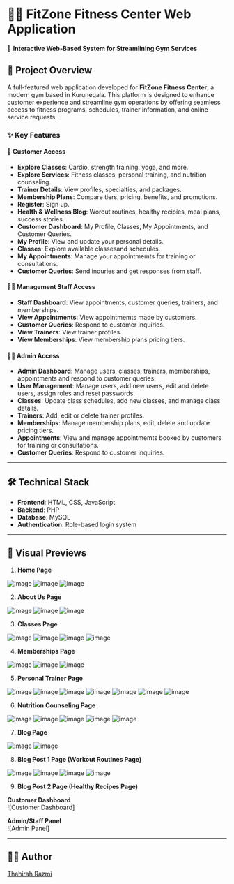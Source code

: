 # 🏋️‍♀️ FitZone Fitness Center Web Application  
📌 **Interactive Web-Based System for Streamlining Gym Services**  

## 🚀 Project Overview  
A full-featured web application developed for **FitZone Fitness Center**, a modern gym based in Kurunegala. This platform is designed to enhance customer experience and streamline gym operations by offering seamless access to fitness programs, schedules, trainer information, and online service requests.

### ✨ Key Features  

#### 🧍 Customer Access  
- **Explore Classes**: Cardio, strength training, yoga, and more.
- **Explore Services**: Fitness classes, personal training,  and nutrition counseling.
- **Trainer Details**: View profiles, specialties, and packages.  
- **Membership Plans**: Compare tiers, pricing, benefits, and promotions.  
- **Register**: Sign up.  
- **Health & Wellness Blog**: Worout routines, healthy recipies, meal plans, success stories.
- **Customer Dashboard**: My Profile, Classes, My Appointments, and Customer Queries.
- **My Profile**: View and update your personal details.
- **Classes**: Explore available classesand schedules.
- **My Appointments**: Manage your appointmemts for training or consultations.
- **Customer Queries**: Send inquries and get responses from staff.

#### 🧑‍💼 Management Staff Access  
- **Staff Dashboard**: View appointments, customer queries, trainers, and memberships.
- **View Appointments**: View appointmemts made by customers.
- **Customer Queries**: Respond to customer inquiries.
- **View Trainers**: View trainer profiles.
- **View Memberships**: View membership plans pricing tiers.

#### 👨‍💻 Admin Access  
- **Admin Dashboard**: Manage users, classes, trainers, memberships, appointments and respond to customer queries.
- **User Management**: Manage users, add new users, edit and delete users, assign roles and reset passwords.
- **Classes**: Update class schedules, add new classes, and manage class details.
- **Trainers**: Add, edit or delete trainer profiles.
- **Memberships**: Manage membership plans, edit, delete and update pricing tiers.
- **Appointments**: View and manage appointmemts booked by customers for training or consultations.
- **Customer Queries**: Respond to customer inquiries.

---

## 🛠️ Technical Stack  
- **Frontend**: HTML, CSS, JavaScript  
- **Backend**: PHP
- **Database**: MySQL 
- **Authentication**: Role-based login system  

---

## 📸 Visual Previews  

1. **Home Page**  

![image](https://github.com/user-attachments/assets/1f6a4f37-9cbf-4534-9c50-e8df410d4221)
![image](https://github.com/user-attachments/assets/80647cc5-9144-40ad-83a5-6823edeff2e5)
![image](https://github.com/user-attachments/assets/981ededf-f598-4483-a86b-c863f373133f)


2. **About Us Page**

![image](https://github.com/user-attachments/assets/7e1e68a4-9b5a-4844-8202-e9413ab495eb)
![image](https://github.com/user-attachments/assets/e2910c4f-2df5-47df-a6d0-5d1d6ddb6e89)
![image](https://github.com/user-attachments/assets/74bbc51d-84c8-443a-a41a-e88ca99a78ee)

3. **Classes Page**  

![image](https://github.com/user-attachments/assets/a0bde71f-1d0d-4a07-a17f-5ec59b007dc0)
![image](https://github.com/user-attachments/assets/2d245ff4-16b8-4e68-8d86-eff41dd4783f)
![image](https://github.com/user-attachments/assets/e081c0e7-2985-441a-bf1d-7812f6debc92)
![image](https://github.com/user-attachments/assets/6a537761-5cad-4436-9be6-bb91cf6880fd)

4. **Memberships Page**  

![image](https://github.com/user-attachments/assets/4f87d5ee-a1ce-44ac-93d8-0c06b29fb953)
![image](https://github.com/user-attachments/assets/fe96badd-efc2-4a25-ac40-27dc54bb6fb0)
![image](https://github.com/user-attachments/assets/7d4ffb19-d190-42a8-8a72-236a4e34e463)

5. **Personal Trainer Page**  

![image](https://github.com/user-attachments/assets/79fb3a81-58e0-4ad6-8f7f-fb8f4c4e1bdc)
![image](https://github.com/user-attachments/assets/3e662524-a426-4efc-a56b-2b662a7535a5)
![image](https://github.com/user-attachments/assets/c43d67df-2571-4380-8ec7-3446ce755477)
![image](https://github.com/user-attachments/assets/9945e0f1-a24b-4ec3-a57b-168fd68dab1b)
![image](https://github.com/user-attachments/assets/a78a92a5-583e-4f9d-8689-be2a589c8048)
![image](https://github.com/user-attachments/assets/f1676b99-8859-4269-8be3-a1e6ddf3daa4)
![image](https://github.com/user-attachments/assets/c6391893-2bd4-466f-a4c4-3fe922c9275f)

6. **Nutrition Counseling Page**

![image](https://github.com/user-attachments/assets/ebb6bb9b-7342-4668-9a5f-dfb6f1b80b24)
![image](https://github.com/user-attachments/assets/74073952-046b-4788-b5dc-1773a15cf68e)
![image](https://github.com/user-attachments/assets/14b9540b-82ff-4712-b0f4-b8fb5c5dfa2b)
![image](https://github.com/user-attachments/assets/1399bcb6-8c83-4873-80d0-8850cf50971b)
![image](https://github.com/user-attachments/assets/e926f9e7-c669-4d5e-bdcc-7b6fd7e5d016)


7. **Blog Page**

![image](https://github.com/user-attachments/assets/4b993e3c-17dc-4b5a-9113-a086d8048212)
![image](https://github.com/user-attachments/assets/f1ca151e-afd3-4cc9-92e3-183900c36b13)

8. **Blog Post 1 Page (Workout Routines Page)**

![image](https://github.com/user-attachments/assets/7fcd62be-0e6b-4c6c-90b8-e17bc589c845)
![image](https://github.com/user-attachments/assets/58e08e61-524a-4b02-ab9b-3001f57240f3)
![image](https://github.com/user-attachments/assets/2077c1ed-6cb5-4a9c-ba02-f18caceed627)
![image](https://github.com/user-attachments/assets/b84285e4-a06c-4bad-aa42-d990d311020b)

9. **Blog Post 2 Page (Healthy Recipes Page)**



 **Customer Dashboard**  
![Customer Dashboard]

 **Admin/Staff Panel**  
![Admin Panel]

---

## 👩‍💻 Author  
[Thahirah Razmi](https://github.com/Thahirah-Razmi)

